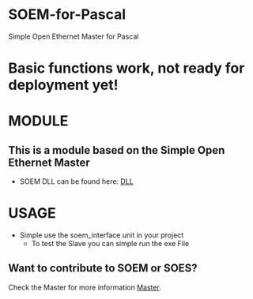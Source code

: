 # SOEM-for-Pascal
Simple Open Ethernet Master for Pascal

Basic functions work, not ready for deployment yet!
===========================

MODULE
========

This is a module based on the Simple Open Ethernet Master
-----------------------------------------------------
 * SOEM DLL can be found here: [DLL](https://github.com/GitHubStefan13/SOEM)

USAGE
========
 
 * Simple use the soem_interface unit in your project
   * To test the Slave you can simple run the exe File

Want to contribute to SOEM or SOES?
-----------------------------------

Check the Master for more information [Master](https://github.com/OpenEtherCATsociety/SOEM).

